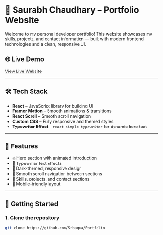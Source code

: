 # 💼 Saurabh Chaudhary – Portfolio Website

Welcome to my personal developer portfolio! This website showcases my skills, projects, and contact information — built with modern frontend technologies and a clean, responsive UI.

## 🌐 Live Demo

[View Live Website](https://portfolio-srbaquas-projects.vercel.app/) <!-- Replace with your actual live link -->

---

## 🛠 Tech Stack

- **React** – JavaScript library for building UI
- **Framer Motion** – Smooth animations & transitions
- **React Scroll** – Smooth scroll navigation
- **Custom CSS** – Fully responsive and themed styles
- **Typewriter Effect** – `react-simple-typewriter` for dynamic hero text

---

## 📸 Features

- 🔥 Hero section with animated introduction
- 💬 Typewriter text effects
- 🎨 Dark-themed, responsive design
- 🔗 Smooth scroll navigation between sections
- 📂 Skills, projects, and contact sections
- 📱 Mobile-friendly layout

---

## 🚀 Getting Started

### 1. Clone the repository

```bash
git clone https://github.com/Srbaqua/Portfolio
